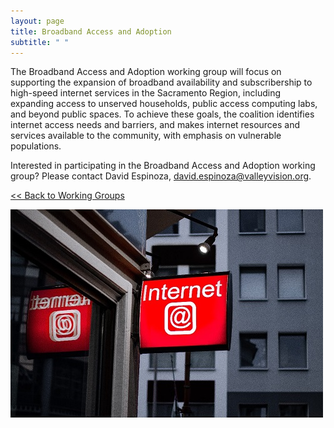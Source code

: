```yaml
---
layout: page
title: Broadband Access and Adoption
subtitle: " "
---
```

The Broadband Access and Adoption working group will focus on supporting the expansion of broadband availability and subscribership to high-speed internet services in the Sacramento Region, including expanding access to unserved households, public access computing labs, and beyond public spaces. To achieve these goals, the coalition identifies internet access needs and barriers, and makes internet resources and services available to the community, with emphasis on vulnerable populations.

Interested in participating in the Broadband Access and Adoption working group? Please contact David Espinoza, [david.espinoza@valleyvision.org](mailto:david.espinoza@valleyvision.org).

[<< Back to Working Groups](/working-groups)

![](/assets/uploads/bbaccess.jpg)